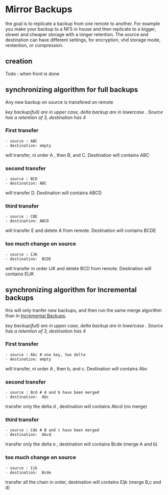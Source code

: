 # Mirror Backups

the goal is to replicate a backup from one remote to another. For example you make your backup to a NFS in house and then replicate to a bigger, slower and cheaper storage with a longer retention.
The source and destination can have different settings, for encryption, vhd storage mode, rentention, or compression.

## creation

Todo : when front is done

## synchronizing algorithm for full backups

Any new backup on source is transfered on remote

_key backup(full) are in upper case, delta backup are in lowercase_ . _Source has a retention of 3, destination has 4_

### First transfer

```
- source : ABC
- destination: empty
```

will transfer, ni order A , then B, and C. Destination will contains ABC

### second transfer

```
- source : BCD
- destination: ABC
```

will transfer D. Destination will contains ABCD

### third transfer

```
- source : CDE
- destination: ABCD
```

will transfer E and delete A from remote. Destination will contains BCDE

### too much change on source

```
- source : IJK
- destination:  BCDE
```

will transfer in order IJK and delete BCD from remote. Destination will contains EIJK

## synchronizing algorithm for Incremental backups

this will only tranfer new backups, and then run the same merge algorithm than in [Incremental Backups](incremental_backups.md).

_key backup(full) are in upper case, delta backup are in lowercase_ . _Source has a retention of 3, destination has 4_

### First transfer

```
- source : Abc # one key, two delta
- destination: empty
```

will transfer, ni order A , then b, and c. Destination will contains Abc

### second transfer

```
- source : Bcd # A and b have been merged
- destination:  Abc
```

transfer only the delta d , destination will contains Abcd (no merge)

### third transfer

```
- source : Cde # B and c have been merged
- destination:  Abcd
```

transfer only the delta e , destination will contains Bcde (merge A and b)

### too much change on source

```
- source : Ijk
- destination:  Bcde
```

transfer all the chain in order, destination will contains EIjk (merge B,c and d)
